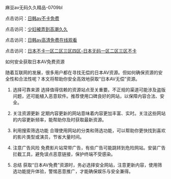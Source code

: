 麻豆av无码久久精品-0709bl

点击访问：<a href="https://heiliaoow5kzm.pages.dev">日韩av不卡免费</a>

点击访问：<a href="https://heiliaoga6s9v.pages.dev">少妇被弄到高潮久久</a>

点击访问：<a href="https://heiliaoxwd5i8.pages.dev">日韩av高清免费在线观看</a>

点击访问：<a href="https://heiliaowzu4ur.pages.dev">日本不卡一区二区三区四区-日本无码一区二区三区不卡</a>

如何安全获取日本AV免费资源

随着互联网的发展，很多用户都在寻找无偿的日本AV资源。但如何确保资源的安全性和合法性呢？本文将帮助你安全高效地获取“日本AV无偿”资源。

1. 选择可靠来源
选择值得信赖的资源站点至关重要。不正规的渠道可能涉及盗版问题，还可能植入恶意软件。推荐使用口碑良好的网站，以保障内容合法、安全。

2. 关注资源更新
定期内容更新的网站意味着内容更加丰富、实时。关注这些网站的内容更新频率，能帮助你及时获取最新资源。

3. 利用搜索筛选功能
合理使用网站的分类和筛选功能，可以帮助你更快找到喜欢的影片类型或演员，节省大量时间。

4. 注意广告风险
免费影片站常带广告，有些广告可能跳转到危险网站。安装广告拦截工具，避免误点恶意链接，保护终端不受感染。

5. 总结
获取“日本AV免费”资源时，务必选择安全网站，注意更新内容，使用筛选功能提升体验，警惕恶意推广，才能确保娱乐与安全兼得。

<span style="display:none;">[Canonical link](  ）</span>
